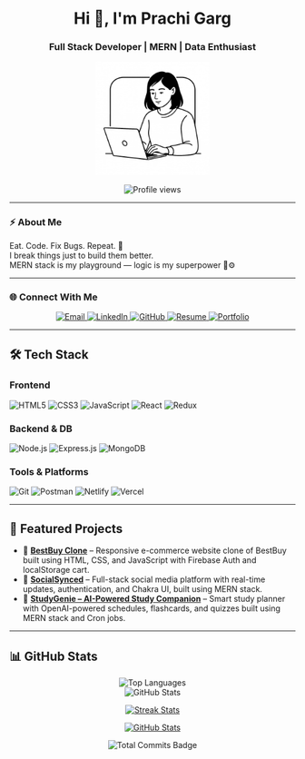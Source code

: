 <h1 align="center">Hi 👋, I'm Prachi Garg</h1>
<h3 align="center">Full Stack Developer | MERN | Data Enthusiast</h3>

<p align="center">
  <img src="https://github.com/Prachigarg24/PrachiGarg24/blob/main/developer-girl.jpeg?raw=true" alt="Developer illustration" width="200">
</p>

<p align="center">
  <img src="https://komarev.com/ghpvc/?username=PrachiGarg24&label=Profile%20views&color=0e75b6&style=flat" alt="Profile views"/>
</p>

---

### ⚡ About Me

Eat. Code. Fix Bugs. Repeat. 🔁  
I break things just to build them better.  
MERN stack is my playground — logic is my superpower 🧠⚙️

---

### 🌐 Connect With Me

<p align="center">
  <a href="mailto:prachigarg858@gmail.com" target="_blank"> <img src="https://img.shields.io/badge/Email-D14836?style=for-the-badge&logo=gmail&logoColor=white" alt="Email">
  </a>
  <a href="https://linkedin.com/in/prachigarg01" target="_blank">
    <img src="https://img.shields.io/badge/LinkedIn-blue?style=for-the-badge&logo=linkedin&logoColor=white" alt="LinkedIn">
  </a>
  <a href="https://github.com/Prachigarg24" target="_blank">
    <img src="https://img.shields.io/badge/GitHub-100000?style=for-the-badge&logo=github&logoColor=white" alt="GitHub">
  </a>
  <a href="https://drive.google.com/file/d/1Jwaq5a5jjzL3BTxZumCMu5djGPKBW7mB/view?usp=drivesdk" target="_blank">
    <img src="https://img.shields.io/badge/Resume-0077B5?style=for-the-badge&logo=google-drive&logoColor=white" alt="Resume">
  </a>
  <a href="https://prachi-garg-portfolio-pulse.vercel.app/" target="_blank">
    <img src="https://img.shields.io/badge/Portfolio-FF5722?style=for-the-badge&logo=wordpress&logoColor=white" alt="Portfolio">
  </a>
</p>

---
## 🛠️ Tech Stack

### Frontend
![HTML5](https://img.shields.io/badge/HTML5-E34F26?style=flat-square&logo=html5&logoColor=white)
![CSS3](https://img.shields.io/badge/CSS3-1572B6?style=flat-square&logo=css3&logoColor=white)
![JavaScript](https://img.shields.io/badge/JavaScript-F7DF1E?style=flat-square&logo=javascript&logoColor=black)
![React](https://img.shields.io/badge/React-20232A?style=flat-square&logo=react&logoColor=61DAFB)
![Redux](https://img.shields.io/badge/Redux-593D88?style=flat-square&logo=redux&logoColor=white)

### Backend & DB
![Node.js](https://img.shields.io/badge/Node.js-339933?style=flat-square&logo=nodedotjs&logoColor=white)
![Express.js](https://img.shields.io/badge/Express.js-000000?style=flat-square&logo=express&logoColor=white)
![MongoDB](https://img.shields.io/badge/MongoDB-4EA94B?style=flat-square&logo=mongodb&logoColor=white)

### Tools & Platforms
![Git](https://img.shields.io/badge/Git-F05032?style=flat-square&logo=git&logoColor=white)
![Postman](https://img.shields.io/badge/Postman-FF6C37?style=flat-square&logo=postman&logoColor=white)
![Netlify](https://img.shields.io/badge/Netlify-00C7B7?style=flat-square&logo=netlify&logoColor=white)
![Vercel](https://img.shields.io/badge/Vercel-000000?style=flat-square&logo=vercel&logoColor=white)

---
## 🚀 Featured Projects

- 🔗 [**BestBuy Clone**](https://best-buy-clone-two.vercel.app/) – Responsive e-commerce website clone of BestBuy built using HTML, CSS, and JavaScript with Firebase Auth and localStorage cart.  
- 🔗 [**SocialSynced**](https://4436-euiu.vercel.app/index.html) – Full-stack social media platform with real-time updates, authentication, and Chakra UI, built using MERN stack. 
- 🔗 [**StudyGenie – AI-Powered Study Companion**](https://smart-study-genie-app.vercel.app/) – Smart study planner with OpenAI-powered schedules, flashcards, and quizzes built using MERN stack and Cron jobs. 
---
## 📊 GitHub Stats

<p align="center">
  <img src="https://github-readme-stats.vercel.app/api/top-langs/?username=PrachiGarg24&layout=compact&langs_count=8&theme=radical&hide_border=true" alt="Top Languages" />
  <br />
  <img src="https://github-readme-stats.vercel.app/api?username=PrachiGarg24&show_icons=true&theme=radical&hide_border=true" alt="GitHub Stats" />
</p>

<p align="center">
  <a href="https://github.com/PrachiGarg24/github-readme-streak-stats">
    <img title="🔥 Streak Stats" alt="Streak Stats" src="https://github-readme-streak-stats.vercel.app?user=PrachiGarg24&theme=radical&hide_border=true&background=0D1117" />
  </a>
</p>

<p align="center">
  <a href="https://github.com/PrachiGarg24/github-readme-stats">
    <img alt="GitHub Stats" src="https://github-readme-stats.vercel.app/api?username=PrachiGarg24&show_icons=true&locale=en&theme=react&hide_border=true&bg_color=0D1117" />
  </a>
</p>

<p align="center">
  <img src="https://img.shields.io/badge/Total%20Commits%20(2025)-98-success?style=for-the-badge&logo=github" alt="Total Commits Badge" />
</p>
